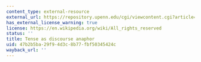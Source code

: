 ```yaml
---
content_type: external-resource
external_url: https://repository.upenn.edu/cgi/viewcontent.cgi?article=1461&context=cis_reports
has_external_license_warning: true
license: https://en.wikipedia.org/wiki/All_rights_reserved
status: ''
title: Tense as discourse anaphor
uid: 47b2b5ba-29f9-4d3c-8b77-fbf50345424c
wayback_url: ''
---
```

